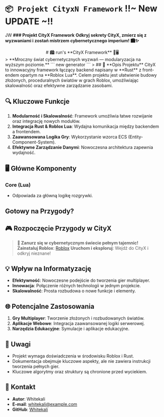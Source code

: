 
<!------
# `📦 Roblox Project CityxN` !!~ New UPDATE ~!!
 JW
**### Projekt CityX Framework**

> **Mroczny świat cybernetycznych wyzwań — modularyzacja na wyższym poziomie.** ``` new generator ```

---
---

 FIXME: Write short catchy description/tagline of project **A comprehensive starting point for Roblox projects. Implements Rojo, Darklua, Wally, and more.**
--->
# `📦 Projekt CityxN Framework` !!~ New UPDATE ~!!
 JW
**### Projekt CityX Framework**
**Odkryj sekrety CityX, zmierz się z wyzwaniami i zostań mistrzem cybernetycznego imperium! 🏙️✨**

<div align="center">
# 🏙️ run's **CityX Framework** 🖤🖥️
</div>
> **Mroczny świat cybernetycznych wyzwań — modularyzacja na wyższym poziomie.** ``` new generator ```
>  ## 📜 **Opis Projektu**
    CityX to innowacyjny framework łączący backend napisany w **Rust** z front-endem opartym na **Roblox Lua**. Celem projektu jest ułatwienie budowy złożonych, proceduralnych światów w grach Roblox, umożliwiając skalowalność oraz efektywne zarządzanie zasobami.


## 🔍 **Kluczowe Funkcje** 
1. **Modularność i Skalowalność**: Framework umożliwia łatwe rozwijanie oraz integrację nowych modułów.
2. **Integracja Rust & Roblox Lua**: Wydajna komunikacja między backendem a frontendem.
3. **Zaawansowana Logika Gry**: Wykorzystanie wzorca ECS (Entity-Component-System).
4. **Efektywne Zarządzanie Danymi**: Nowoczesna architektura zapewnia wydajność.

## 🖥️ **Główne Komponenty**

### Core (Lua)
- Odpowiada za główną logikę rozgrywki.

## **Gotowy na Przygody?**

## 🎮 **Rozpoczęcie Przygody w CityX**

> **🌌 Zanurz się w cybernetycznym świecie pełnym tajemnic!**
 **Zainstaluj Roblox**: [Roblox](https://www.roblox.com/)
**Uruchom i eksploruj**: Wejdź do CityX i odkryj nieznane!



<!----
 FIXME: Write short catchy description/tagline of project **A comprehensive starting point for Roblox projects. Implements Rojo, Darklua, Wally, and more.**

### Frontend (Roblox Lua)
- Tworzy interakcje użytkownika oraz interfejs gry.

### Backend (Rust)
- Obsługuje operacje serwerowe.
- Zarządza żądaniami sieciowymi i synchronizacją danych.

### Renderer (Rust)
- Wydajne renderowanie ``` new player movment ``` graficzne, zoptymalizowane pod kątem wydajności.


## 📜 **Opis Projektu**

CityX to innowacyjny framework łączący backend napisany w **Rust** z front-endem opartym na **Roblox Lua**. Celem projektu jest ułatwienie budowy złożonych, proceduralnych światów w grach Roblox, umożliwiając skalowalność oraz efektywne zarządzanie zasobami.

## 🏗️ **Struktura Projektu**

<!--- 
- `/cityx-backend`: **Rust** – Obsługa krytycznych operacji serwerowych.
- `/cityx-client`: **Roblox Lua** – Interakcje z użytkownikami i interfejsy.
- `/cityx-core`: **Roblox Lua** – Główna logika gry, oparta na ECS.
- `/cityx-server`: **Roblox Lua** – Logika serwera, synchronizacja.
- `/cityx-renderer`: **Rust** – Wydajne renderowanie graficzne.
- `/game`: Zasoby gry, skrypty oraz dane konfiguracyjne.


## 🛠️ **Instalacja i Konfiguracja**

1. **Zainstaluj Roblox Studio**: [Roblox Studio](https://www.roblox.com/create)
2. **Skonfiguruj Środowisko Rust**: Pobierz i zainstaluj Rust z [rust-lang.org](https://www.rust-lang.org)
3. **Zarządzanie zależnościami**: Wykorzystaj **Wally** do instalacji bibliotek w Lua.
4. **Uruchomienie**:
   - Skorzystaj ze skryptu `roblox` lub `scripts/install_packages.sh`, aby skonfigurować środowisko.
--->
## 💡 **Wpływ na Informatyzację**

- **Efektywność**: Nowoczesne podejście do tworzenia gier multiplayer.
- **Innowacja**: Połączenie różnych technologii w jednym projekcie.
- **Skalowalność**: Prosta rozbudowa o nowe funkcje i elementy.

## 🌐 **Potencjalne Zastosowania**

1. **Gry Multiplayer**: Tworzenie złożonych i rozbudowanych światów.
2. **Aplikacje Webowe**: Integracja zaawansowanej logiki serwerowej.
3. **Narzędzia Edukacyjne**: Symulacje i aplikacje edukacyjne.

## 📝 **Uwagi**

- Projekt wymaga doświadczenia w środowisku Roblox i Rust.
- Dokumentacja obejmuje kluczowe aspekty, ale nie zawiera instrukcji tworzenia pełnych gier.
- Kluczowe algorytmy oraz struktury są chronione przed wyciekiem.

## 👤 **Kontakt**

- **Autor**: Whitekali
- **E-mail**: whitekali@example.com
- **GitHub**: [Whitekali](https://github.com/Dawju9)

<!-- Allow this file to not have a first line heading -->
<!-- markdownlint-disable-file MD041 no-emphasis-as-heading -->

<!-- inline html -->
<!-- markdownlint-disable-file MD033 -->

<!--- 
-2. **Skonfiguruj Rust**: [Rust Installation](https://www.rust-lang.org/tools/install)


FIXME: Update crate, repo and CI workflow names here! Remove any that are not relevant [![Build status](https://github.com/grilme99/roblox-project-template/workflows/CI/badge.svg)](https://github.com/grilme99/roblox-project-template/actions)--->

